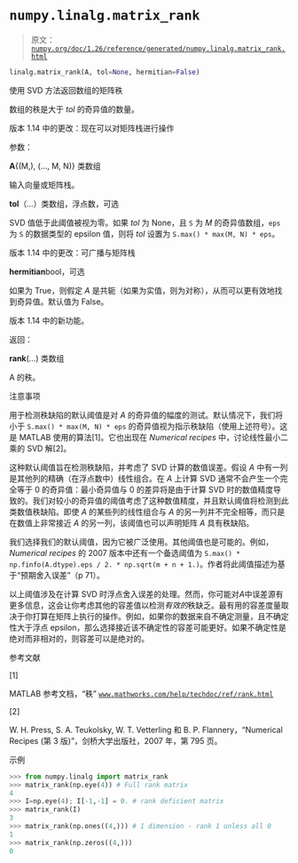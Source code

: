 # `numpy.linalg.matrix_rank`

> 原文：[`numpy.org/doc/1.26/reference/generated/numpy.linalg.matrix_rank.html`](https://numpy.org/doc/1.26/reference/generated/numpy.linalg.matrix_rank.html)

```py
linalg.matrix_rank(A, tol=None, hermitian=False)
```

使用 SVD 方法返回数组的矩阵秩

数组的秩是大于 *tol* 的奇异值的数量。

版本 1.14 中的更改：现在可以对矩阵栈进行操作

参数：

**A**{(M,), (…, M, N)} 类数组

输入向量或矩阵栈。

**tol**（…）类数组，浮点数，可选

SVD 值低于此阈值被视为零。如果 *tol* 为 None，且 `S` 为 *M* 的奇异值数组，`eps` 为 `S` 的数据类型的 epsilon 值，则将 *tol* 设置为 `S.max() * max(M, N) * eps`。

版本 1.14 中的更改：可广播与矩阵栈

**hermitian**bool，可选

如果为 True，则假定 *A* 是共轭（如果为实值，则为对称），从而可以更有效地找到奇异值。默认值为 False。

版本 1.14 中的新功能。

返回：

**rank**(…) 类数组

A 的秩。

注意事项

用于检测秩缺陷的默认阈值是对 *A* 的奇异值的幅度的测试。默认情况下，我们将小于 `S.max() * max(M, N) * eps` 的奇异值视为指示秩缺陷（使用上述符号）。这是 MATLAB 使用的算法[1]。它也出现在 *Numerical recipes* 中，讨论线性最小二乘的 SVD 解[2]。

这种默认阈值旨在检测秩缺陷，并考虑了 SVD 计算的数值误差。假设 *A* 中有一列是其他列的精确（在浮点数中）线性组合。在 *A* 上计算 SVD 通常不会产生一个完全等于 0 的奇异值：最小奇异值与 0 的差异将是由于计算 SVD 时的数值精度导致的。我们对较小的奇异值的阈值考虑了这种数值精度，并且默认阈值将检测到此类数值秩缺陷。即使 *A* 的某些列的线性组合与 *A* 的另一列并不完全相等，而只是在数值上非常接近 *A* 的另一列，该阈值也可以声明矩阵 *A* 具有秩缺陷。

我们选择我们的默认阈值，因为它被广泛使用。其他阈值也是可能的。例如，*Numerical recipes* 的 2007 版本中还有一个备选阈值为 `S.max() * np.finfo(A.dtype).eps / 2. * np.sqrt(m + n + 1.)`。作者将此阈值描述为基于“预期舍入误差”（p 71）。

以上阈值涉及在计算 SVD 时浮点舍入误差的处理。然而，你可能对*A*中误差源有更多信息，这会让你考虑其他的容差值以检测*有效的*秩缺乏。最有用的容差度量取决于你打算在矩阵上执行的操作。例如，如果你的数据来自不确定测量，且不确定性大于浮点 epsilon，那么选择接近该不确定性的容差可能更好。如果不确定性是绝对而非相对的，则容差可以是绝对的。

参考文献

[1]

MATLAB 参考文档，“秩” [`www.mathworks.com/help/techdoc/ref/rank.html`](https://www.mathworks.com/help/techdoc/ref/rank.html)

[2]

W. H. Press, S. A. Teukolsky, W. T. Vetterling 和 B. P. Flannery，“Numerical Recipes (第 3 版)”，剑桥大学出版社，2007 年，第 795 页。

示例

```py
>>> from numpy.linalg import matrix_rank
>>> matrix_rank(np.eye(4)) # Full rank matrix
4
>>> I=np.eye(4); I[-1,-1] = 0. # rank deficient matrix
>>> matrix_rank(I)
3
>>> matrix_rank(np.ones((4,))) # 1 dimension - rank 1 unless all 0
1
>>> matrix_rank(np.zeros((4,)))
0 
```
